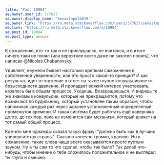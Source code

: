 ```yaml
---
title: "Post 10984"
se.owner.user_id: 377637
se.owner.display_name: "Sevastopol&#39;"
se.owner.link: "https://ru.meta.stackoverflow.com/users/377637/sevastopol"
se.link: "https://ru.meta.stackoverflow.com/a/10984"
se.post_id: 10984
se.post_type: answer
---
```

<p>К сожалению, кто-то так и не прислушался, не вчитался, и в итоге ничего таки не понял (или вероятнее всего даже не захотел понять), что <a href="https://ru.meta.stackoverflow.com/a/10374/377637">написал</a> <a href="https://ru.meta.stackoverflow.com/users/6/nicolas-chabanovsky">@Nicolas Chabanovsky</a>.</p>
<p>Удивляет, неужели бывает настолько крепким самомнение в собственной уверенности, или это просто какой-то принцип? И как результат, идет отторжение в ответ на такое глупое конвульсивное от безысходности давление. И пропадает всякий интерес участвовать казалось бы в общем процессе. Уходишь. Возвращаешься. И видишь те же знакомые конвульсии, которые не прекращаются, потому что возникают по будильнику, который установлен таким образом, чтобы напоминал каждый раз через заранее установленный определенный промежуток времени. И такая система будет работать ещё наверняка долго, до тех пор, пока не изменится сам механизм, который влияет на тот самый общий процесс.</p>
<p>Кое-кто мне однажды сказал такую фразу: &quot;должно быть как в лучших университетах страны&quot;. Сказано конечно громко, красиво. Но к сожалению, такие слова чаще всего оказываются просто пустым звуком. Ну а ты сам то что сделал, чтобы так было? Так делай что-нибудь, чтобы мнение о тебе сложилось положительное и не выглядел ты глупо и смешно.</p>
